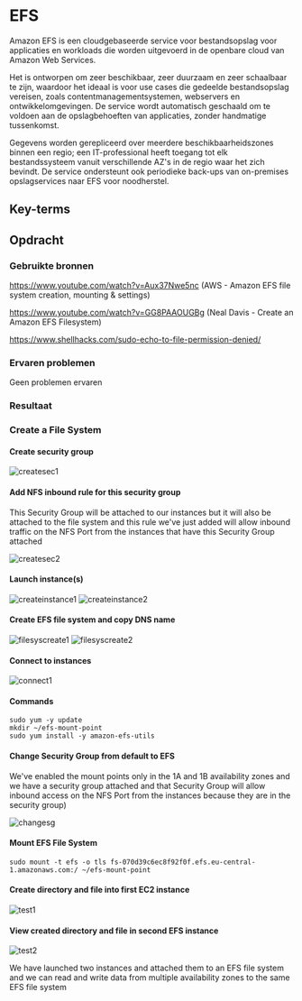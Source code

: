# EFS
Amazon EFS is een cloudgebaseerde service voor bestandsopslag voor applicaties en workloads die worden uitgevoerd in de openbare cloud van Amazon Web Services.

Het is ontworpen om zeer beschikbaar, zeer duurzaam en zeer schaalbaar te zijn, waardoor het ideaal is voor use cases die gedeelde bestandsopslag vereisen, zoals contentmanagementsystemen, webservers en ontwikkelomgevingen. De service wordt automatisch geschaald om te voldoen aan de opslagbehoeften van applicaties, zonder handmatige tussenkomst.

Gegevens worden gerepliceerd over meerdere beschikbaarheidszones binnen een regio; een IT-professional heeft toegang tot elk bestandssysteem vanuit verschillende AZ's in de regio waar het zich bevindt. De service ondersteunt ook periodieke back-ups van on-premises opslagservices naar EFS voor noodherstel.

## Key-terms


## Opdracht
### Gebruikte bronnen

https://www.youtube.com/watch?v=Aux37Nwe5nc (AWS - Amazon EFS file system creation, mounting & settings)

https://www.youtube.com/watch?v=GG8PAAOUGBg (Neal Davis - Create an Amazon EFS Filesystem)

https://www.shellhacks.com/sudo-echo-to-file-permission-denied/


### Ervaren problemen
Geen problemen ervaren

### Resultaat

### Create a File System

#### Create security group

![createsec1](https://github.com/techgrounds/techgrounds-EligioPessoa/blob/main/00_includes/EFScreatesec1.png)

#### Add NFS inbound rule for this security group
This Security Group will be attached to our instances but it will also be attached to the file system and this rule we've just added will allow inbound traffic on the NFS Port from the instances that have this Security Group attached

![createsec2](https://github.com/techgrounds/techgrounds-EligioPessoa/blob/main/00_includes/EFScreateinstance2.png)

#### Launch instance(s)

![createinstance1](https://github.com/techgrounds/techgrounds-EligioPessoa/blob/main/00_includes/EFScreateinstance1.png)
![createinstance2](https://github.com/techgrounds/techgrounds-EligioPessoa/blob/main/00_includes/EFScreateinstance2.png)

#### Create EFS file system and copy DNS name

![filesyscreate1](https://github.com/techgrounds/techgrounds-EligioPessoa/blob/main/00_includes/EFSfilesyscreate1.png)
![filesyscreate2](https://github.com/techgrounds/techgrounds-EligioPessoa/blob/main/00_includes/EFSfilesyscreate2.png)

#### Connect to instances

![connect1](https://github.com/techgrounds/techgrounds-EligioPessoa/blob/main/00_includes/EFSconnect1.png)


#### Commands

```
sudo yum -y update
mkdir ~/efs-mount-point
sudo yum install -y amazon-efs-utils
```

#### Change Security Group from default to EFS
 We've enabled the mount points only in the 1A and 1B availability zones and we have a security group attached and that Security Group will allow inbound access on the NFS Port from the instances because they are in the security group)

![changesg](https://github.com/techgrounds/techgrounds-EligioPessoa/blob/main/00_includes/EFSchangesg.png)

#### Mount EFS File System

`sudo mount -t efs -o tls fs-070d39c6ec8f92f0f.efs.eu-central-1.amazonaws.com:/ ~/efs-mount-point`

#### Create directory and file into first EC2 instance

![test1](https://github.com/techgrounds/techgrounds-EligioPessoa/blob/main/00_includes/EFStest1.png)

#### View created directory and file in second EFS instance

![test2](https://github.com/techgrounds/techgrounds-EligioPessoa/blob/main/00_includes/EFStest2.png)


We have launched two instances and attached them to an EFS file system and we can read and write data from multiple availability zones to the same EFS file system

